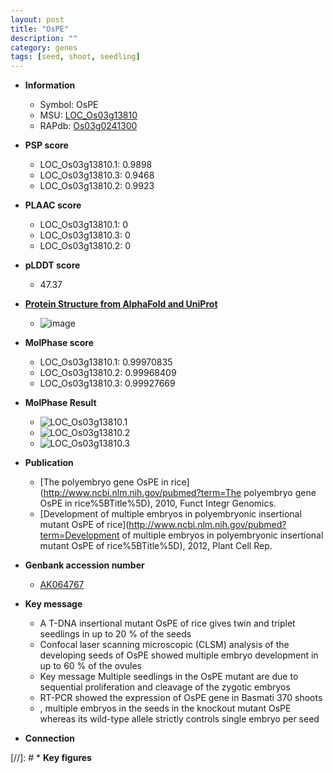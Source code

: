 ```yaml
---
layout: post
title: "OsPE"
description: ""
category: genes
tags: [seed, shoot, seedling]
---
```


* **Information**  
    + Symbol: OsPE  
    + MSU: [LOC_Os03g13810](http://rice.plantbiology.msu.edu/cgi-bin/ORF_infopage.cgi?orf=LOC_Os03g13810)  
    + RAPdb: [Os03g0241300](http://rapdb.dna.affrc.go.jp/viewer/gbrowse_details/irgsp1?name=Os03g0241300)  

* **PSP score**  
    + LOC_Os03g13810.1: 0.9898 
    + LOC_Os03g13810.3: 0.9468 
    + LOC_Os03g13810.2: 0.9923 

* **PLAAC score**  
    + LOC_Os03g13810.1: 0 
    + LOC_Os03g13810.3: 0 
    + LOC_Os03g13810.2: 0 

* **pLDDT score**
    + 47.37

* **[Protein Structure from AlphaFold and UniProt](https://www.uniprot.org/uniprotkb/Q10PA4/entry#structure)**
    + ![image](https://ricepsp.github.io/images/Q1/AF-Q10PA4-F1.png)

* **MolPhase score**
    + LOC_Os03g13810.1: 0.99970835
    + LOC_Os03g13810.2: 0.99968409
    + LOC_Os03g13810.3: 0.99927669

* **MolPhase Result**
    + ![LOC_Os03g13810.1](https://304243504.github.io/Pictures/LOC_Os03g/LOC_Os03g13810.1.png)
    + ![LOC_Os03g13810.2](https://304243504.github.io/Pictures/LOC_Os03g/LOC_Os03g13810.2.png)
    + ![LOC_Os03g13810.3](https://304243504.github.io/Pictures/LOC_Os03g/LOC_Os03g13810.3.png)

* **Publication**  
    + [The polyembryo gene OsPE in rice](http://www.ncbi.nlm.nih.gov/pubmed?term=The polyembryo gene OsPE in rice%5BTitle%5D), 2010, Funct Integr Genomics.
    + [Development of multiple embryos in polyembryonic insertional mutant OsPE of rice](http://www.ncbi.nlm.nih.gov/pubmed?term=Development of multiple embryos in polyembryonic insertional mutant OsPE of rice%5BTitle%5D), 2012, Plant Cell Rep.

* **Genbank accession number**  
    + [AK064767](http://www.ncbi.nlm.nih.gov/nuccore/AK064767)

* **Key message**  
    + A T-DNA insertional mutant OsPE of rice gives twin and triplet seedlings in up to 20 % of the seeds
    + Confocal laser scanning microscopic (CLSM) analysis of the developing seeds of OsPE showed multiple embryo development in up to 60 % of the ovules
    + Key message Multiple seedlings in the OsPE mutant are due to sequential proliferation and cleavage of the zygotic embryos
    + RT-PCR showed the expression of OsPE gene in Basmati 370 shoots
    + , multiple embryos in the seeds in the knockout mutant OsPE whereas its wild-type allele strictly controls single embryo per seed

* **Connection**  

[//]: # * **Key figures**  


